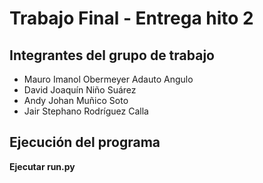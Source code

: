 # Trabajo Final - Entrega hito 2
## Integrantes del grupo de trabajo
+ Mauro Imanol Obermeyer Adauto Angulo
+ David Joaquín Niño Suárez	
+ Andy Johan Muñico Soto
+ Jair Stephano Rodríguez Calla


## Ejecución del programa
**Ejecutar run.py**